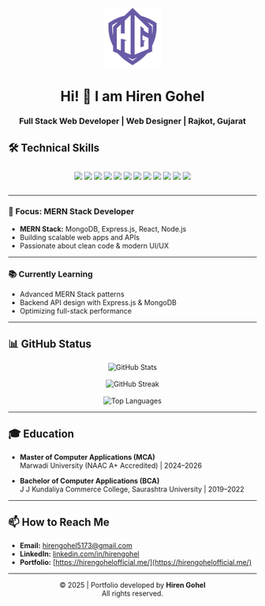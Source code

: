 <!-- Hiren Gohel | Full Stack Web Developer | Rajkot, Gujarat -->

<p align="center">
  <img src="/icon-hg-64.svg" alt="Hiren Gohel Logo" width="120" />
</p>

<h1 align="center">Hi! 👋 I am Hiren Gohel</h1>
<h3 align="center">Full Stack Web Developer | Web Designer | Rajkot, Gujarat</h3>


## 🛠️ Technical Skills

<p align="center" style="margin: 2em 0;">
  <img src="https://img.shields.io/badge/MongoDB-47A248?style=for-the-badge&logo=mongodb&logoColor=white" height="40"/>
  <img src="https://img.shields.io/badge/Express.js-000000?style=for-the-badge&logo=express&logoColor=white" height="40"/>
  <img src="https://img.shields.io/badge/React-61DAFB?style=for-the-badge&logo=react&logoColor=black" height="40"/>
  <img src="https://img.shields.io/badge/Node.js-339933?style=for-the-badge&logo=node.js&logoColor=white" height="40"/>
  <img src="https://img.shields.io/badge/JavaScript-F7DF1E?style=for-the-badge&logo=javascript&logoColor=black" height="40"/>
  <img src="https://img.shields.io/badge/HTML5-E34F26?style=for-the-badge&logo=html5&logoColor=white" height="40"/>
  <img src="https://img.shields.io/badge/CSS3-1572B6?style=for-the-badge&logo=css3&logoColor=white" height="40"/>
  <img src="https://img.shields.io/badge/Bootstrap-7952B3?style=for-the-badge&logo=bootstrap&logoColor=white" height="40"/>
  <img src="https://img.shields.io/badge/Tailwind_CSS-06B6D4?style=for-the-badge&logo=tailwind-css&logoColor=white" height="40"/>
  <img src="https://img.shields.io/badge/PHP-777BB4?style=for-the-badge&logo=php&logoColor=white" height="40"/>
  <img src="https://img.shields.io/badge/MySQL-4479A1?style=for-the-badge&logo=mysql&logoColor=white" height="40"/>
  <img src="https://img.shields.io/badge/GitHub-181717?style=for-the-badge&logo=github&logoColor=white" height="40"/>
</p>

---

### 🚀 Focus: MERN Stack Developer

- **MERN Stack:** MongoDB, Express.js, React, Node.js
- Building scalable web apps and APIs
- Passionate about clean code & modern UI/UX

---

### 📚 Currently Learning

- Advanced MERN Stack patterns
- Backend API design with Express.js & MongoDB
- Optimizing full-stack performance

---

## 📊 GitHub Status

<p align="center">
  <img src="https://github-readme-stats.vercel.app/api?username=GohelHiren&show_icons=true&hide_title=true&count_private=true&theme=radical&border_radius=15" alt="GitHub Stats" height="180" />
  <br/><br/>
  <img src="https://github-readme-streak-stats.herokuapp.com?user=GohelHiren&theme=radical&hide_border=true&background=23272e00&border_radius=15" alt="GitHub Streak" height="180" />
  <br/><br/>
  <img src="https://github-readme-stats.vercel.app/api/top-langs/?username=GohelHiren&layout=compact&theme=radical&border_radius=15" alt="Top Languages" height="180" />
</p>

---
## 🎓 Education

- **Master of Computer Applications (MCA)**  
  Marwadi University (NAAC A+ Accredited) | 2024–2026

- **Bachelor of Computer Applications (BCA)**  
  J J Kundaliya Commerce College, Saurashtra University | 2019–2022

---

## 📫 How to Reach Me

- **Email:** hirengohel5173@gmail.com
- **LinkedIn:** [linkedin.com/in/hirengohel](https://in.linkedin.com/in/hiren-gohel-6986a124b) <!-- Replace with your real link -->
- **Portfolio:** [https://hirengohelofficial.me/](https://hirengohelofficial.me/) <!-- Replace with your real link -->

---

<p align="center">
  © 2025 | Portfolio developed by <strong>Hiren Gohel</strong> <br/>
  All rights reserved.
</p>
